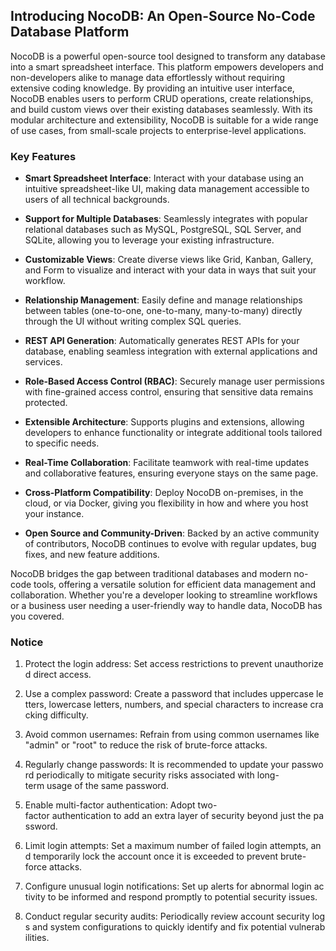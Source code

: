 ## Introducing NocoDB: An Open-Source No-Code Database Platform

NocoDB is a powerful open-source tool designed to transform any database into a smart spreadsheet interface. This platform empowers developers and non-developers alike to manage data effortlessly without requiring extensive coding knowledge. By providing an intuitive user interface, NocoDB enables users to perform CRUD operations, create relationships, and build custom views over their existing databases seamlessly. With its modular architecture and extensibility, NocoDB is suitable for a wide range of use cases, from small-scale projects to enterprise-level applications.

### Key Features

- **Smart Spreadsheet Interface**: Interact with your database using an intuitive spreadsheet-like UI, making data management accessible to users of all technical backgrounds.
  
- **Support for Multiple Databases**: Seamlessly integrates with popular relational databases such as MySQL, PostgreSQL, SQL Server, and SQLite, allowing you to leverage your existing infrastructure.

- **Customizable Views**: Create diverse views like Grid, Kanban, Gallery, and Form to visualize and interact with your data in ways that suit your workflow.

- **Relationship Management**: Easily define and manage relationships between tables (one-to-one, one-to-many, many-to-many) directly through the UI without writing complex SQL queries.

- **REST API Generation**: Automatically generates REST APIs for your database, enabling seamless integration with external applications and services.

- **Role-Based Access Control (RBAC)**: Securely manage user permissions with fine-grained access control, ensuring that sensitive data remains protected.

- **Extensible Architecture**: Supports plugins and extensions, allowing developers to enhance functionality or integrate additional tools tailored to specific needs.

- **Real-Time Collaboration**: Facilitate teamwork with real-time updates and collaborative features, ensuring everyone stays on the same page.

- **Cross-Platform Compatibility**: Deploy NocoDB on-premises, in the cloud, or via Docker, giving you flexibility in how and where you host your instance.

- **Open Source and Community-Driven**: Backed by an active community of contributors, NocoDB continues to evolve with regular updates, bug fixes, and new feature additions.

NocoDB bridges the gap between traditional databases and modern no-code tools, offering a versatile solution for efficient data management and collaboration. Whether you're a developer looking to streamline workflows or a business user needing a user-friendly way to handle data, NocoDB has you covered.

### Notice

1.  Protect the login address: Set access restrictions to prevent unauthorized direct access.
    
2.  Use a complex password: Create a password that includes uppercase letters, lowercase letters, numbers, and special characters to increase cracking difficulty.
    
3.  Avoid common usernames: Refrain from using common usernames like "admin" or "root" to reduce the risk of brute-force attacks.
    
4.  Regularly change passwords: It is recommended to update your password periodically to mitigate security risks associated with long-term usage of the same password.
    
5.  Enable multi-factor authentication: Adopt two-factor authentication to add an extra layer of security beyond just the password.
    
6.  Limit login attempts: Set a maximum number of failed login attempts, and temporarily lock the account once it is exceeded to prevent brute-force attacks.
    
7.  Configure unusual login notifications: Set up alerts for abnormal login activity to be informed and respond promptly to potential security issues.
    
8.  Conduct regular security audits: Periodically review account security logs and system configurations to quickly identify and fix potential vulnerabilities.
        